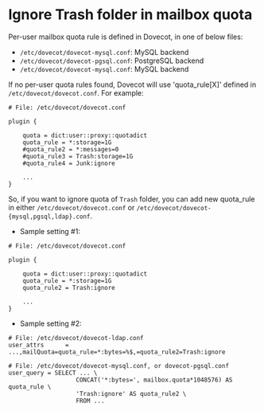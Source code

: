 # Ignore Trash folder in mailbox quota

Per-user mailbox quota rule is defined in Dovecot, in one of below files:

* `/etc/dovecot/dovecot-mysql.conf`: MySQL backend
* `/etc/dovecot/dovecot-pgsql.conf`: PostgreSQL backend
* `/etc/dovecot/dovecot-mysql.conf`: MySQL backend

If no per-user quota rules found, Dovecot will use 'quota_rule[X]' defined in
`/etc/dovecot/dovecot.conf`. For example:

```
# File: /etc/dovecot/dovecot.conf

plugin {                                                                        

    quota = dict:user::proxy::quotadict
    quota_rule = *:storage=1G
    #quota_rule2 = *:messages=0
    #quota_rule3 = Trash:storage=1G
    #quota_rule4 = Junk:ignore

    ...
}
```

So, if you want to ignore quota of `Trash` folder, you can add new quota_rule
in either `/etc/dovecot/dovecot.conf` or `/etc/dovecot/dovecot-{mysql,pgsql,ldap}.conf`.

* Sample setting #1:

```
# File: /etc/dovecot/dovecot.conf

plugin {                                                                        

    quota = dict:user::proxy::quotadict
    quota_rule = *:storage=1G
    quota_rule2 = Trash:ignore

    ...
}
```

* Sample setting #2:

```
# File: /etc/dovecot/dovecot-ldap.conf
user_attrs      = ...,mailQuota=quota_rule=*:bytes=%$,=quota_rule2=Trash:ignore

# File: /etc/dovecot/dovecot-mysql.conf, or dovecot-pgsql.conf
user_query = SELECT ... \
                   CONCAT('*:bytes=', mailbox.quota*1048576) AS quota_rule \
                   'Trash:ignore' AS quota_rule2 \
                   FROM ...
```
